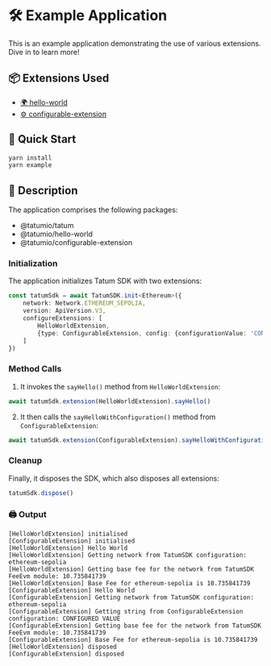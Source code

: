 # 🛠️ Example Application

This is an example application demonstrating the use of various extensions. Dive in to learn more!

## 📦 Extensions Used
- [🌍 hello-world](../../examples/hello-world/README.md)
- [⚙️ configurable-extension](../../examples/configurable-extension/README.md)

## 🚀 Quick Start

```bash
yarn install
yarn example
```

## 📖 Description

The application comprises the following packages:
- @tatumio/tatum
- @tatumio/hello-world
- @tatumio/configurable-extension

### Initialization

The application initializes Tatum SDK with two extensions:

```typescript
const tatumSdk = await TatumSDK.init<Ethereum>({
    network: Network.ETHEREUM_SEPOLIA,
    version: ApiVersion.V3,
    configureExtensions: [
        HelloWorldExtension,
        {type: ConfigurableExtension, config: {configurationValue: 'CONFIGURED VALUE'}},
    ]
})
```

### Method Calls

1. It invokes the `sayHello()` method from `HelloWorldExtension`:
```typescript
await tatumSdk.extension(HelloWorldExtension).sayHello()
```

2. It then calls the `sayHelloWithConfiguration()` method from `ConfigurableExtension`:

```typescript
await tatumSdk.extension(ConfigurableExtension).sayHelloWithConfiguration()
```

### Cleanup

Finally, it disposes the SDK, which also disposes all extensions:

```typescript
tatumSdk.dispose()
```

### 🖨️ Output

```
[HelloWorldExtension] initialised
[ConfigurableExtension] initialised
[HelloWorldExtension] Hello World
[HelloWorldExtension] Getting network from TatumSDK configuration: ethereum-sepolia
[HelloWorldExtension] Getting base fee for the network from TatumSDK FeeEvm module: 10.735841739
[HelloWorldExtension] Base Fee for ethereum-sepolia is 10.735841739
[ConfigurableExtension] Hello World
[ConfigurableExtension] Getting network from TatumSDK configuration: ethereum-sepolia
[ConfigurableExtension] Getting string from ConfigurableExtension configuration: CONFIGURED VALUE
[ConfigurableExtension] Getting base fee for the network from TatumSDK FeeEvm module: 10.735841739
[ConfigurableExtension] Base Fee for ethereum-sepolia is 10.735841739
[HelloWorldExtension] disposed
[ConfigurableExtension] disposed
```

